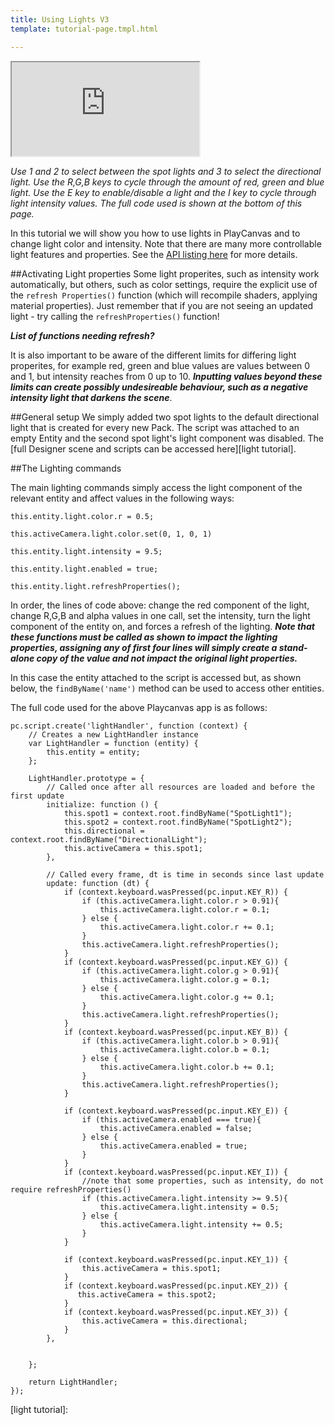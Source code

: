 ```yaml
---
title: Using Lights V3
template: tutorial-page.tmpl.html

---
```


<iframe src="http://apps.playcanvas.com/adamraz/tutorials/ControllingLights?overlay=false"></iframe>

*Use 1 and 2 to select between the spot lights and 3 to select the directional light.*
*Use the R,G,B keys to cycle through the amount of red, green and blue light.*
*Use the E key to enable/disable a light and the I key to cycle through light intensity values.*
*The full code used is shown at the bottom of this page.*


In this tutorial we will show you how to use lights in PlayCanvas and to change light color and intensity. Note that there are many more controllable light features and properties. See the [API listing here][lights] for more details.

##Activating Light properties
Some light properites, such as intensity work automatically, but others, such as color settings, require the explicit use of the `refresh Properties()` function (which will recompile shaders, applying material properties). Just remember that if you are not seeing an updated light - try calling the `refreshProperties()` function!

***List of functions needing refresh?***

It is also important to be aware of the different limits for differing light properites, for example red, green and blue values are values between 0 and 1, but intensity reaches from 0 up to 10. ***Inputting values beyond these limits can create possibly undesireable behaviour, such as a negative intensity light that darkens the scene***.

##General setup
We simply added two spot lights to the default directional light that is created for every new Pack. The script was attached to an empty Entity and the second spot light's light component was disabled. The [full Designer scene and scripts can be accessed here][light tutorial]. 



##The Lighting commands

The main lighting commands simply access the light component of the relevant entity and affect values in the following ways:

~~~javascript~~~
this.entity.light.color.r = 0.5;

this.activeCamera.light.color.set(0, 1, 0, 1)

this.entity.light.intensity = 9.5;

this.entity.light.enabled = true;

this.entity.light.refreshProperties();
~~~

In order, the lines of code above: change the red component of the light, change R,G,B and alpha values in one call, set the intensity, turn the light component of the entity on, and forces a refresh of the lighting. ***Note that these functions must be called as shown to impact the lighting properties, assigning any of first four lines will simply create a stand-alone copy of the value and not impact the original light properties.***

In this case the entity attached to the script is accessed but, as shown below, the `findByName('name')` method can be used to access other entities.


The full code used for the above Playcanvas app is as follows:

~~~javascript~~~
pc.script.create('lightHandler', function (context) {
    // Creates a new LightHandler instance
    var LightHandler = function (entity) {
        this.entity = entity;
    };

    LightHandler.prototype = {
        // Called once after all resources are loaded and before the first update
        initialize: function () {
            this.spot1 = context.root.findByName("SpotLight1");
            this.spot2 = context.root.findByName("SpotLight2");
            this.directional = context.root.findByName("DirectionalLight");
            this.activeCamera = this.spot1;
        },

        // Called every frame, dt is time in seconds since last update
        update: function (dt) {
            if (context.keyboard.wasPressed(pc.input.KEY_R)) {
                if (this.activeCamera.light.color.r > 0.91){
                    this.activeCamera.light.color.r = 0.1;
                } else {
                    this.activeCamera.light.color.r += 0.1;
                }
                this.activeCamera.light.refreshProperties();
            }
            if (context.keyboard.wasPressed(pc.input.KEY_G)) {
                if (this.activeCamera.light.color.g > 0.91){
                    this.activeCamera.light.color.g = 0.1;
                } else {
                    this.activeCamera.light.color.g += 0.1;
                }
                this.activeCamera.light.refreshProperties();
            }
            if (context.keyboard.wasPressed(pc.input.KEY_B)) {
                if (this.activeCamera.light.color.b > 0.91){
                    this.activeCamera.light.color.b = 0.1;
                } else {
                    this.activeCamera.light.color.b += 0.1;
                }
                this.activeCamera.light.refreshProperties();
            }
            
            if (context.keyboard.wasPressed(pc.input.KEY_E)) {
                if (this.activeCamera.enabled === true){
                    this.activeCamera.enabled = false;
                } else {
                    this.activeCamera.enabled = true;
                }
            }
            if (context.keyboard.wasPressed(pc.input.KEY_I)) {
                //note that some properties, such as intensity, do not require refreshProperties()
                if (this.activeCamera.light.intensity >= 9.5){
                    this.activeCamera.light.intensity = 0.5;
                } else {
                    this.activeCamera.light.intensity += 0.5;
                }
            }
            
            if (context.keyboard.wasPressed(pc.input.KEY_1)) {
                this.activeCamera = this.spot1;
            }
            if (context.keyboard.wasPressed(pc.input.KEY_2)) {
               this.activeCamera = this.spot2;
            }
            if (context.keyboard.wasPressed(pc.input.KEY_3)) {
                this.activeCamera = this.directional;
            }
        },
        
        
    };

    return LightHandler;
});
~~~

[lights]: /engine/api/stable/symbols/pc.fw.LightComponent.html
[light tutorial]:  